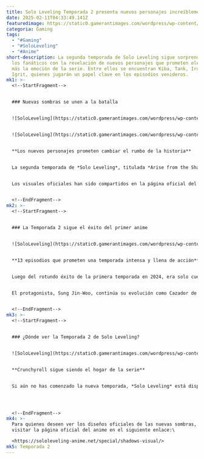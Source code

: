 ```yaml
---
title: Solo Leveling Temporada 2 presenta nuevos personajes increíblemente poderosos
date: 2025-02-11T04:33:49.141Z
featuredimage: https://static0.gamerantimages.com/wordpress/wp-content/uploads/2025/02/kiba-solo-leveling.png?q=70&fit=crop&w=1140&h=&dpr=1
categoria: Gaming
tags:
  - "#Gaming"
  - "#SoloLeveling"
  - "#Anime"
short-description: La segunda temporada de Solo Leveling sigue sorprendiendo a
  los fanáticos con la revelación de nuevos personajes que prometen elevar aún
  más la emoción de la serie. Entre ellos se encuentran Kiba, Tank, Iron e
  Igrit, quienes jugarán un papel clave en los episodios venideros.
mk1: >-
  <!--StartFragment-->


  ### Nuevas sombras se unen a la batalla


  ![SoloLeveling](https://static0.gamerantimages.com/wordpress/wp-content/uploads/2025/02/kiba-solo-leveling.png?q=49&fit=crop&w=750&h=422&dpr=2 "SoloLeveling")


  ![SoloLeveling](https://static0.gamerantimages.com/wordpress/wp-content/uploads/2025/02/tank-solo-leveling.png?q=49&fit=crop&w=750&h=422&dpr=2 "SoloLeveling")


  **Los nuevos personajes prometen cambiar el rumbo de la historia**


  La segunda temporada de *Solo Leveling*, titulada *Arise from the Shadow*, comenzó su emisión en enero de 2025 y, con apenas seis episodios, ya ha logrado captar la atención de los seguidores. Entre las novedades más emocionantes se encuentra la introducción de cuatro poderosos personajes: **Kiba (Tusk), Tank, Iron e Igrit**, guerreros de las sombras que serán fundamentales en la trama de esta temporada.


  Los visuales oficiales han sido compartidos en la página oficial del anime, mostrando a estos personajes en todo su esplendor. Con su llegada, los fanáticos pueden esperar combates aún más épicos y un desarrollo significativo en la historia de Sung Jin-Woo.


  <!--EndFragment-->
mk2: >-
  <!--StartFragment-->


  ### La Temporada 2 sigue el éxito del primer anime


  ![SoloLeveling](https://static0.gamerantimages.com/wordpress/wp-content/uploads/2025/02/1000052066.jpg?q=49&fit=crop&w=825&dpr=2 "SoloLeveling")


  **13 episodios que prometen una temporada intensa y llena de acción**


  Luego del rotundo éxito de la primera temporada en 2024, era solo cuestión de tiempo para que *Solo Leveling* regresara con una continuación. La segunda temporada debutó el 5 de enero de 2025 y está programada para contar con **13 episodios**, al igual que su predecesora.


  El protagonista, Sung Jin-Woo, continúa su evolución como Cazador de sombras, enfrentando desafíos cada vez más letales y expandiendo su ejército de sombras con nuevas incorporaciones. Los recientes episodios han dejado claro que la serie sigue manteniendo el ritmo frenético y las batallas impresionantes que la convirtieron en un fenómeno global.


  <!--EndFragment-->
mk3: >-
  <!--StartFragment-->


  ### ¿Dónde ver la Temporada 2 de Solo Leveling?


  ![SoloLeveling](https://static0.gamerantimages.com/wordpress/wp-content/uploads/2025/02/sung-jinwoo-tells-kargalgan-he-ll-extract-his-shadow-solo-leveling-season-2-arise-from-the-shadow-episode-6.jpg?q=49&fit=crop&w=825&dpr=2 "SoloLeveling")


  **Crunchyroll sigue siendo el hogar de la serie**


  Si aún no has comenzado la nueva temporada, *Solo Leveling* está disponible exclusivamente en **Crunchyroll**, donde los fanáticos pueden disfrutar de la primera y segunda temporada en su totalidad. Con la historia avanzando y nuevas revelaciones en cada episodio, esta serie sigue siendo una de las más esperadas del año.




  <!--EndFragment-->
mk4: >-
  Para quienes deseen ver los diseños oficiales de las nuevas sombras, pueden
  visitar la página oficial del anime en el siguiente enlace:\

  <https://sololeveling-anime.net/special/shadows-visual/>
mk5: Temporada 2
---
```

